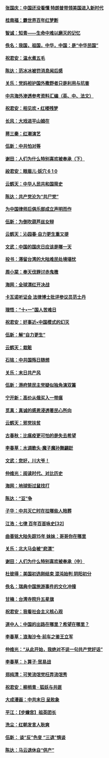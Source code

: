 #### [张国庆：中国还没看懂 特朗普带领美国进入新时代](../pages/nsc993/n10764224.md?t=10070031) 

#### [桂南福：霸世界百年红梦断](../pages/nsc993/n10762380.md?t=10070031) 

#### [智诚：知青——生命中难以磨灭的记忆](../pages/nsc993/n10762372.md?t=10070031) 

#### [佚名：我国，祖国，中华，中国：是“中华民国”](../pages/nsc993/n10762366.md?t=10070031) 

#### [祝君安：温水煮五毛](../pages/nsc993/n10762362.md?t=10070031) 

#### [陈达：范冰冰被罚消息闻后感](../pages/nsc993/n10760142.md?t=10070031) 

#### [关乐：党妈袒护国外撒野者只是利用与坑害](../pages/nsc993/n10760019.md?t=10070031) 

#### [中共海外渗透参考资料汇编（英、中、法文）](../pages/nsc993/n10756055.md?t=10070031) 

#### [祝君安：相见欢  •  红楼残梦](../pages/nsc993/n10757542.md?t=10070031) 

#### [长风：大戏进平山姆在](../pages/nsc993/n10757155.md?t=10070031) 

#### [蒋三秦：红潮演艺](../pages/nsc993/n10756736.md?t=10070031) 

#### [伍新：中共怕对等](../pages/nsc993/n10754812.md?t=10070031) 

#### [谢田：人们为什么特别喜欢被奉承（下）](../pages/nsc993/n10755072.md?t=10070031) 

#### [祋君安：眼眉儿‧妖穴 6 1 0](../pages/nsc993/n10754802.md?t=10070031) 

#### [云鹤天：中华人民共和国简史](../pages/nsc993/n10753546.md?t=10070031) 

#### [陈达：共产党沦为“共尸党”](../pages/nsc993/n10753506.md?t=10070031) 

#### [为中国律师后俱乐部成立声明而作](../pages/nsc993/n10753359.md?t=10070031) 

#### [伍新：为倒吹葫芦丝女辩](../pages/nsc993/n10753300.md?t=10070031) 

#### [云鹤天：沁园春‧自力更生重又提](../pages/nsc993/n10752681.md?t=10070031) 

#### [文武：中国的国庆日应该是哪一天](../pages/nsc993/n10752564.md?t=10070031) 

#### [投书：滞留台湾的大陆难民处境堪忧](../pages/nsc993/n10751122.md?t=10070031) 

#### [周小棠：奉天伐罪讨赤鬼檄](../pages/nsc993/n10749279.md?t=10070031) 

#### [海网：全球漂红开决战](../pages/nsc993/n10747774.md?t=10070031) 

#### [卡瓦诺听证会 法律博士批评参议员范士丹](../pages/nsc993/n10748504.md?t=10070031) 

#### [理悟：“十•一”国人苦难日](../pages/nsc993/n10747763.md?t=10070031) 

#### [祝君安：好事近•中国模式的幻灭](../pages/nsc993/n10747755.md?t=10070031) 

#### [伍新：解“自力更生”](../pages/nsc993/n10747744.md?t=10070031) 

#### [云鹤天：栽赃](../pages/nsc993/n10747735.md?t=10070031) 

#### [石铭：中共国殇日随想](../pages/nsc993/n10747202.md?t=10070031) 

#### [关乐：末日共产风](../pages/nsc993/n10745398.md?t=10070031) 

#### [伍新：港府禁民主党疑似独角演双簧](../pages/nsc993/n10745393.md?t=10070031) 

#### [宁开新：高价从俄买入一带瘟](../pages/nsc993/n10745381.md?t=10070031) 

#### [觅真：真诚的感恩浸透著民心所向](../pages/nsc993/n10746220.md?t=10070031) 

#### [云鹤天：邪党扶贫](../pages/nsc993/n10745370.md?t=10070031) 

#### [古春秋：比瘟疫更可怕的是失去希望](../pages/nsc993/n10745352.md?t=10070031) 

#### [李春草：水调歌头‧魔子魔孙舞翩跹](../pages/nsc993/n10744963.md?t=10070031) 

#### [文武：您好，川大爷！](../pages/nsc993/n10739572.md?t=10070031) 

#### [仲维光：阅读时代、对比历史](../pages/nsc993/n10744494.md?t=10070031) 

#### [海网：地球街过鼠找打](../pages/nsc993/n10741404.md?t=10070031) 

#### [陈达：“豆”争](../pages/nsc993/n10741375.md?t=10070031) 

#### [子华：中共灭亡时在拉哪些人陪葬](../pages/nsc993/n10741320.md?t=10070031) 

#### [江浩：七律 百年百首咏史[32]](../pages/nsc993/n10741179.md?t=10070031) 

#### [曲善铭大陆失踪15年 妹妹：哥哥你在哪里](../pages/nsc993/n10738770.md?t=10070031) 

#### [关乐：北大马会被“悲漂”](../pages/nsc993/n10739482.md?t=10070031) 

#### [谢田：人们为什么特别喜欢被奉承（中）](../pages/nsc993/n10736705.md?t=10070031) 

#### [杜彼得：美国初选刚结束 混沌始判 阴阳初分](../pages/nsc993/n10734882.md?t=10070031) 

#### [佚名：瑞典中国旅游事件的文化冲撞](../pages/nsc993/n10731914.md?t=10070031) 

#### [甘楠：台湾寺院升五星旗](../pages/nsc993/n10731868.md?t=10070031) 

#### [祝君安：我看社会主义核心观](../pages/nsc993/n10731861.md?t=10070031) 

#### [道中人：中国的出路在哪里？希望在哪里？](../pages/nsc993/n10730399.md?t=10070031) 

#### [李春草：浪淘沙令‧前车之鉴王立军](../pages/nsc993/n10730200.md?t=10070031) 

#### [仲维光：“从此开始，我绝对不说一句共产党好话”](../pages/nsc993/n10722208.md?t=10070031) 

#### [李春草：卜算子·贸易战](../pages/nsc993/n10726893.md?t=10070031) 

#### [郑纯清：可笑流氓党枉弄流氓秀](../pages/nsc993/n10726849.md?t=10070031) 

#### [祝君安：柳梢青 · 狐妖与共匪](../pages/nsc993/n10726825.md?t=10070031) 

#### [大成漫画：中共末日 呈败象](../pages/nsc993/n10726516.md?t=10070031) 

#### [平江：【步蟾宫】祖英团长](../pages/nsc993/n10724876.md?t=10070031) 

#### [洗尘：红朝发言人耿爽](../pages/nsc993/n10724862.md?t=10070031) 

#### [伍新： 谈“反”色变 “三退”惧谈](../pages/nsc993/n10724842.md?t=10070031) 

#### [陈达：马云退休自“供产”](../pages/nsc993/n10723027.md?t=10070031) 

